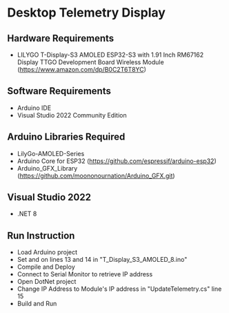 # Desktop Telemetry Display
## Hardware Requirements
* LILYGO T-Display-S3 AMOLED ESP32-S3 with 1.91 Inch RM67162 Display TTGO Development Board Wireless Module (https://www.amazon.com/dp/B0C2T6T8YC)

## Software Requirements
* Arduino IDE
* Visual Studio 2022 Community Edition

## Arduino Libraries Required
* LilyGo-AMOLED-Series
* Arduino Core for ESP32 (https://github.com/espressif/arduino-esp32)
* Arduino_GFX_Library (https://github.com/moononournation/Arduino_GFX.git)

## Visual Studio 2022
* .NET 8

## Run Instruction
* Load Arduino project
* Set <SSID> and <PASS> on lines 13 and 14 in "T_Display_S3_AMOLED_8.ino"
* Compile and Deploy
* Connect to Serial Monitor to retrieve IP address
* Open DotNet project
* Change IP Address to Module's IP address in "UpdateTelemetry.cs" line 15
* Build and Run